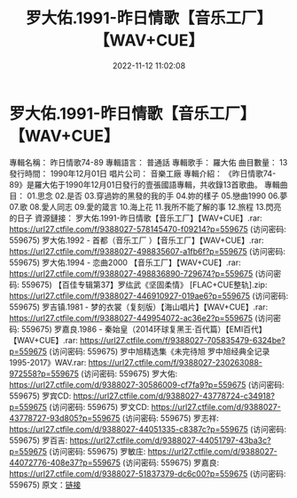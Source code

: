 ﻿---
title: 罗大佑.1991-昨日情歌【音乐工厂】【WAV+CUE】
date: 2022-11-12 11:02:08
categories: WAV车载音乐、镜像
tags: 华语中文
---
# 罗大佑.1991-昨日情歌【音乐工厂】【WAV+CUE】

專輯名稱： 昨日情歌74-89
專輯語言： 普通話
專輯歌手： 羅大佑
曲目數量： 13
發行時間： 1990年12月01日
唱片公司： 音樂工廠
專輯介紹：
《昨日情歌74-89》是羅大佑于1990年12月01日發行的壹張國語專輯，共收錄13首歌曲。
專輯曲目：
01.思念
02.是否
03.穿過妳的黑發的我的手
04.妳的樣子
05.戀曲1990
06.夢
07.歌
08.愛人同志
09.愛的箴言
10.海上花
11.我所不能了解的事
12.旅程
13.閃亮的日子
資源鏈接：
罗大佑.1991-昨日情歌【音乐工厂】【WAV+CUE】.rar: https://url27.ctfile.com/f/9388027-578145470-f09214?p=559675
(访问密码: 559675)
罗大佑.1992 - 首都（音乐工厂 ）【音乐工厂】【WAV+CUE】.rar: https://url27.ctfile.com/f/9388027-498835607-a1fb6f?p=559675
(访问密码: 559675)
罗大佑.1994 - 恋曲2000 【音乐工厂】【WAV+CUE】.rar: https://url27.ctfile.com/f/9388027-498836890-729674?p=559675
(访问密码: 559675)
【百佳专辑第37】罗纮武《坚固柔情》 [FLAC+CUE整轨].zip: https://url27.ctfile.com/f/9388027-446910927-019ae6?p=559675
(访问密码: 559675)
罗吉镇.1981 - 梦的衣裳（复刻版）【海山唱片】【WAV+CUE】.rar: https://url27.ctfile.com/f/9388027-449954072-ac36e2?p=559675
(访问密码: 559675)
罗嘉良.1986 - 秦始皇（2014环球复黑王·百代篇）【EMI百代】【WAV+CUE】.rar: https://url27.ctfile.com/f/9388027-705835479-6324be?p=559675
(访问密码: 559675)
罗中旭精选集《未完待旭 罗中旭经典全记录1995-2017》WAV.rar: https://url27.ctfile.com/f/9388027-230263088-972558?p=559675
(访问密码: 559675)
罗大佑: https://url27.ctfile.com/d/9388027-30586009-cf7fa9?p=559675
(访问密码: 559675)
罗宾CD: https://url27.ctfile.com/d/9388027-43778724-c34918?p=559675
(访问密码: 559675)
罗文CD: https://url27.ctfile.com/d/9388027-43778727-93d805?p=559675
(访问密码: 559675)
罗志祥: https://url27.ctfile.com/d/9388027-44051335-c8387c?p=559675
(访问密码: 559675)
罗百吉: https://url27.ctfile.com/d/9388027-44051797-43ba3c?p=559675
(访问密码: 559675)
罗敏庄: https://url27.ctfile.com/d/9388027-44072776-408e37?p=559675
(访问密码: 559675)
罗嘉良: https://url27.ctfile.com/d/9388027-51837379-dc6c00?p=559675
(访问密码: 559675)
原文：[链接](https://blog.sina.com.cn/s/blog_1647c7e760103106y.html)